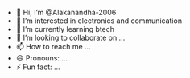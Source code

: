 - 👋 Hi, I’m @Alakanandha-2006
- 👀 I’m interested in electronics and communication
- 🌱 I’m currently learning btech
- 💞️ I’m looking to collaborate on ...
- 📫 How to reach me ...
- 😄 Pronouns: ...
- ⚡ Fun fact: ...

<!---
Alakanandha-2006/Alakanandha-2006 is a ✨ special ✨ repository because its `README.md` (this file) appears on your GitHub profile.
You can click the Preview link to take a look at your changes.
--->
